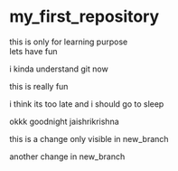 # my_first_repository
this is only for learning purpose<br>
lets have fun

i kinda understand git now

this is really fun

i think its too late and i should go to sleep


okkk goodnight jaishrikrishna



this is a change only visible in new_branch


another change in new_branch